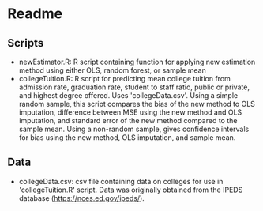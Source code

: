 # Readme

## Scripts
- newEstimator.R: R script containing function for applying new estimation method using either OLS, random forest, or sample mean
- collegeTuition.R: R script for predicting mean college tuition from admission rate, graduation rate, student to staff ratio, public or private, and highest degree offered. Uses 'collegeData.csv'. Using a simple random sample, this script compares the bias of the new method to OLS imputation, difference between MSE using the new method and OLS imputation, and standard error of the new method compared to the sample mean. Using a non-random sample, gives confidence intervals for bias using the new method, OLS imputation, and sample mean. 

## Data
- collegeData.csv: csv file containing data on colleges for use in 'collegeTuition.R' script. Data was originally obtained from the IPEDS database (https://nces.ed.gov/ipeds/).
